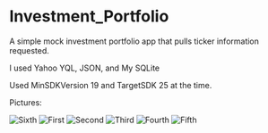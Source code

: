 # Investment_Portfolio
<p>A simple mock investment portfolio app that pulls ticker information requested.</p>
<p>I used Yahoo YQL, JSON, and My SQLite</p>
<p>Used MinSDKVersion 19 and TargetSDK 25 at the time.</p>


Pictures:

<img src='https://user-images.githubusercontent.com/19563826/27763620-8a9de60a-5e54-11e7-811c-1cc22a0e7dc0.png' alt='Sixth'/>
<img src='https://user-images.githubusercontent.com/19563826/27763614-88c86a62-5e54-11e7-94f0-0df3390503ab.png' alt='First'/>
<img src='https://user-images.githubusercontent.com/19563826/27763616-88d5cad6-5e54-11e7-8f7d-c0708edb4ab3.png' alt='Second'/>
<img src='https://user-images.githubusercontent.com/19563826/27763615-88d4c46a-5e54-11e7-850e-9d267bd231b3.png' alt='Third'/>
<img src='https://user-images.githubusercontent.com/19563826/27763617-88d6846c-5e54-11e7-9ebc-b47b972ac00f.png' alt='Fourth'/>
<img src='https://user-images.githubusercontent.com/19563826/27763619-8a97d13e-5e54-11e7-9087-e19516a2ce65.png' alt='Fifth'/>
